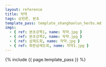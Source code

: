 ```yaml
---
layout: reference
title: 작약
tags: 상한론, 본초
template_pass: template_shanghanlun_herbs.md
imgs:
  - { ref: 본초강목1, name: 작약.jpg }
  - { ref: 본초강목2, name: 작약.jpg }
  - { ref: 삼재도회, name: 작약.jpg }
  - { ref: 화한삼재도회, name: 작약1.jpg }
---
```


{% include {{ page.template_pass }} %}
